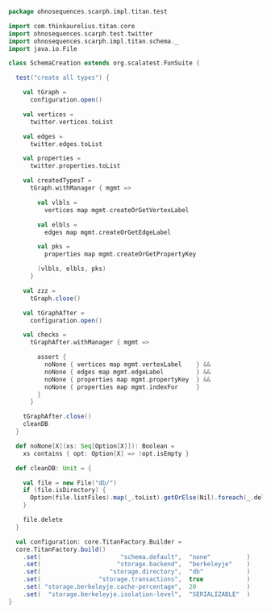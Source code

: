 
```scala
package ohnosequences.scarph.impl.titan.test

import com.thinkaurelius.titan.core
import ohnosequences.scarph.test.twitter
import ohnosequences.scarph.impl.titan.schema._
import java.io.File

class SchemaCreation extends org.scalatest.FunSuite {

  test("create all types") {

    val tGraph =
      configuration.open()

    val vertices =
      twitter.vertices.toList

    val edges =
      twitter.edges.toList

    val properties =
      twitter.properties.toList

    val createdTypesT =
      tGraph.withManager { mgmt =>

        val vlbls =
          vertices map mgmt.createOrGetVertexLabel

        val elbls =
          edges map mgmt.createOrGetEdgeLabel

        val pks =
          properties map mgmt.createOrGetPropertyKey

        (vlbls, elbls, pks)
      }

    val zzz =
      tGraph.close()

    val tGraphAfter =
      configuration.open()

    val checks =
      tGraphAfter.withManager { mgmt =>

        assert {
          noNone { vertices map mgmt.vertexLabel    } &&
          noNone { edges map mgmt.edgeLabel         } &&
          noNone { properties map mgmt.propertyKey  } &&
          noNone { properties map mgmt.indexFor     }
        }
      }

    tGraphAfter.close()
    cleanDB
  }

  def noNone[X](xs: Seq[Option[X]]): Boolean =
    xs contains { opt: Option[X] => !opt.isEmpty }

  def cleanDB: Unit = {

    val file = new File("db/")
    if (file.isDirectory) {
      Option(file.listFiles).map(_.toList).getOrElse(Nil).foreach(_.delete)
    }

    file.delete
  }

  val configuration: core.TitanFactory.Builder =
  core.TitanFactory.build()
    .set(                      "schema.default",  "none"          )
    .set(                     "storage.backend",  "berkeleyje"    )
    .set(                   "storage.directory",  "db"            )
    .set(                "storage.transactions",  true            )
    .set( "storage.berkeleyje.cache-percentage",  20              )
    .set(  "storage.berkeleyje.isolation-level",  "SERIALIZABLE"  )
}

```




[test/scala/ohnosequences/scarph/titan/TwitterTitanTest.scala]: TwitterTitanTest.scala.md
[test/scala/ohnosequences/scarph/titan/schemaTests.scala]: schemaTests.scala.md
[test/scala/ohnosequences/scarph/titan/SchemaCreation.scala]: SchemaCreation.scala.md
[main/scala/ohnosequences/scarph/impl/titan/predicates.scala]: ../../../../../main/scala/ohnosequences/scarph/impl/titan/predicates.scala.md
[main/scala/ohnosequences/scarph/impl/titan/types.scala]: ../../../../../main/scala/ohnosequences/scarph/impl/titan/types.scala.md
[main/scala/ohnosequences/scarph/impl/titan/morphisms.scala]: ../../../../../main/scala/ohnosequences/scarph/impl/titan/morphisms.scala.md
[main/scala/ohnosequences/scarph/impl/titan/evals.scala]: ../../../../../main/scala/ohnosequences/scarph/impl/titan/evals.scala.md
[main/scala/ohnosequences/scarph/impl/titan/syntax.scala]: ../../../../../main/scala/ohnosequences/scarph/impl/titan/syntax.scala.md
[main/scala/ohnosequences/scarph/impl/titan/writes.scala]: ../../../../../main/scala/ohnosequences/scarph/impl/titan/writes.scala.md
[main/scala/ohnosequences/scarph/impl/titan/rewrites.scala]: ../../../../../main/scala/ohnosequences/scarph/impl/titan/rewrites.scala.md
[main/scala/ohnosequences/scarph/impl/titan/titanSchema.scala]: ../../../../../main/scala/ohnosequences/scarph/impl/titan/titanSchema.scala.md